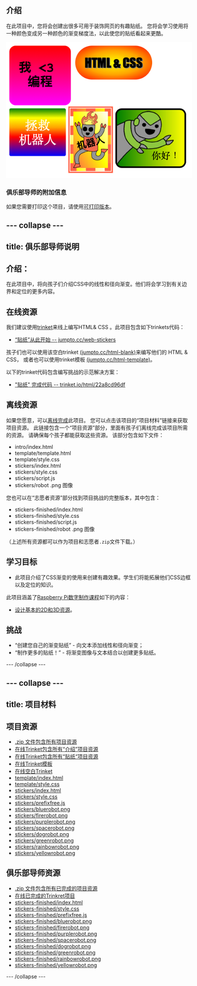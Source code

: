 ## 介绍

在此项目中，您将会创建出很多可用于装饰网页的有趣贴纸。 您将会学习使用将一种颜色变成另一种颜色的渐变梯度法，以此使您的贴纸看起来更酷。

![截图](images/stickers-finished.png)

### 俱乐部导师的附加信息

如果您需要打印这个项目，请使用[可打印版本](https://projects.raspberrypi.org/zh-CN/projects/stickers/print)。

--- collapse ---
---
title: 俱乐部导师说明
---

## 介绍：

在此项目中，将向孩子们介绍CSS中的线性和径向渐变。他们将会学习到有关边界和定位的更多内容。

## 在线资源

我们建议使用[trinket](https://trinket.io/)来线上编写HTML& CSS 。此项目包含如下trinkets代码：

* [“贴纸”从此开始 -- jumpto.cc/web-stickers](http://jumpto.cc/web-stickers)

孩子们也可以使用该空白trinket [(jumpto.cc/html-blank)](http://jumpto.cc/html-blank)来编写他们的 HTML & CSS， 或者也可以使用trinket模板 [(jumpto.cc/html-template)](http://jumpto.cc/html-template)。

以下的trinket代码包含编写挑战的示范解决方案：

* ["贴纸" 完成代码 -- trinket.io/html/22a8cd96df](https://trinket.io/html/22a8cd96df)

## 离线资源

如果您愿意，可以[离线完成](https://www.codeclubprojects.org/en-GB/resources/webdev-working-offline/)此项目。 您可以点击该项目的“项目材料”链接来获取项目资源。 此链接包含一个“项目资源”部分，里面有孩子们离线完成该项目所需的资源。 请确保每个孩子都能获取这些资源。 该部分包含如下文件：

* intro/index.html
* template/template.html
* template/style.css
* stickers/index.html
* stickers/style.css
* stickers/script.js
* stickers/robot .png 图像

您也可以在“志愿者资源”部分找到项目挑战的完整版本，其中包含：

* stickers-finished/index.html
* stickers-finished/style.css
* stickers-finished/script.js
* stickers-finished/robot .png 图像

（上述所有资源都可以作为项目和志愿者`.zip`文件下载。）

## 学习目标

* 此项目介绍了CSS渐变的使用来创建有趣效果。学生们将能拓展他们CSS边框以及定位的知识。 

此项目涵盖了[Raspberry Pi数字制作课程](https://rpf.io/curriculum)如下的内容：

* [设计基本的2D和3D资源](https://www.raspberrypi.org/curriculum/design/creator)。

## 挑战

* “创建您自己的渐变贴纸” - 向文本添加线性和径向渐变；
* “制作更多的贴纸！” - 将渐变图像与文本结合以创建更多贴纸。

--- /collapse ---

--- collapse ---
---
title: 项目材料
---

## 项目资源

* [.zip 文件包含所有项目资源](resources/stickers-project-resources.zip)
* [在线Trinket包含所有“介绍”项目资源](http://jumpto.cc/web-intro)
* [在线Trinket包含所有“贴纸“项目资源](http://jumpto.cc/web-stickers)
* [在线Trinket模板](http://jumpto.cc/trinket-template)
* [在线空白Trinket](http://jumpto.cc/trinket-blank)
* [template/index.html](resources/template-index.html)
* [template/style.css](resources/template-style.css)
* [stickers/index.html](resources/stickers-index.html)
* [stickers/style.css](resources/stickers-style.css)
* [stickers/prefixfree.js](resources/stickers-prefixfree.js)
* [stickers/bluerobot.png](resources/stickers-bluerobot.png)
* [stickers/firerobot.png](resources/stickers-firerobot.png)
* [stickers/purplerobot.png](resources/stickers-purplerobot.png)
* [stickers/spacerobot.png](resources/stickers-spacerobot.png)
* [stickers/dogrobot.png](resources/stickers-dogrobot.png)
* [stickers/greenrobot.png](resources/stickers-greenrobot.png)
* [stickers/rainbowrobot.png](resources/stickers-rainbowrobot.png)
* [stickers/yellowrobot.png](resources/stickers-yellowrobot.png)

## 俱乐部导师资源

* [.zip 文件包含所有已完成的项目资源](resources/stickers-volunteer-resources.zip)
* [在线已完成的Trinkret项目](https://trinket.io/html/22a8cd96df)
* [stickers-finished/index.html](resources/stickers-finished-index.html)
* [stickers-finished/style.css](resources/stickers-finished-style.css)
* [stickers-finished/prefixfree.js](resources/stickers-finished-prefixfree.js)
* [stickers-finished/bluerobot.png](resources/stickers-finished-bluerobot.png)
* [stickers-finished/firerobot.png](resources/stickers-finished-firerobot.png)
* [stickers-finished/purplerobot.png](resources/stickers-finished-purplerobot.png)
* [stickers-finished/spacerobot.png](resources/stickers-finished-spacerobot.png)
* [stickers-finished/dogrobot.png](resources/stickers-finished-dogrobot.png)
* [stickers-finished/greenrobot.png](resources/stickers-finished-greenrobot.png)
* [stickers-finished/rainbowrobot.png](resources/stickers-finished-rainbowrobot.png)
* [stickers-finished/yellowrobot.png](resources/stickers-finished-yellowrobot.png)

--- /collapse ---
